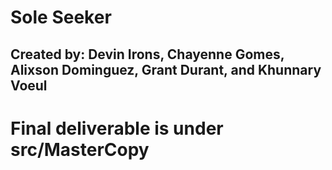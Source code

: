 # Sole Seeker

## Created by: Devin Irons, Chayenne Gomes, Alixson Dominguez, Grant Durant, and Khunnary Voeul

# Final deliverable is under src/MasterCopy
